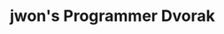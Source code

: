 ---
layout: layouts/keymapdb_entry.njk
OS: []
keymap_author: jwon
firmware: QMK
hasHomeRowMods: False
hasLetterOnThumb: False
hasVerticalCombos: False
thumb: https://i.imgur.com/3llBswG.png
imageDate: idk
keyCount: 86
keyboard: Kinesis
languages: ['English']
layerCount: 4
title: "jwon's Programmer Dvorak"
split: False
stagger: row
summary: 
url: https://github.com/jwon/qmk_firmware/tree/master/keyboards/kinesis/keymaps/jwon
writeup: https://github.com/jwon/qmk_firmware/tree/master/keyboards/kinesis/keymaps/jwon/readme.md
---
